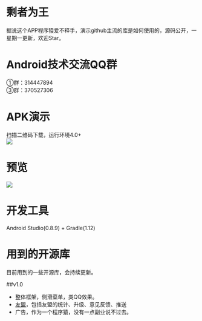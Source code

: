 
剩者为王
===========================
据说这个APP程序猿爱不释手，演示github主流的库是如何使用的，源码公开，一星期一更新，欢迎Star。

Android技术交流QQ群
===========================
①群：314447894<br>
③群：370527306<br>

APK演示
===========================
扫描二维码下载，运行环境4.0+<br>
![](https://github.com/WuXiaolong/xUse/tree/master/screenshots/qrcode.png)

预览
===========================
![](https://github.com/WuXiaolong/xUse/tree/master/screenshots/screenshots.png)

开发工具
===========================
Android Studio(0.8.9) + Gradle(1.12)

用到的开源库
===========================
目前用到的一些开源库，会持续更新。

##v1.0
* 整体框架，侧滑菜单，类QQ效果。
* [友盟](http://www.umeng.com/)，包括友盟的统计、升级、意见反馈、推送
* 广告，作为一个程序猿，没有一点副业说不过去。




